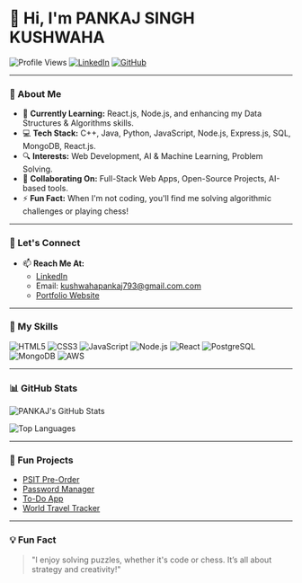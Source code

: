 # 👋 Hi, I'm **PANKAJ SINGH KUSHWAHA** 

![Profile Views](https://komarev.com/ghpvc/?username=PANKAJ-SINGH-KUSHWAHA&color=brightgreen)
[![LinkedIn](https://img.shields.io/badge/LinkedIn-Connect-blue?logo=linkedin)](https://www.linkedin.com/in/pankaj-singh-kushwaha)
[![GitHub](https://img.shields.io/badge/GitHub-Follow-black?logo=github)](https://github.com/PANKAJ-SINGH-KUSHWAHA?tab=followers)

---

### 👀 About Me

- 🌱 **Currently Learning:** React.js, Node.js, and enhancing my Data Structures & Algorithms skills.
- 💻 **Tech Stack:** C++, Java, Python, JavaScript, Node.js, Express.js, SQL, MongoDB, React.js.
- 🔍 **Interests:** Web Development, AI & Machine Learning, Problem Solving.
- 💞️ **Collaborating On:** Full-Stack Web Apps, Open-Source Projects, AI-based tools.
- ⚡ **Fun Fact:** When I'm not coding, you'll find me solving algorithmic challenges or playing chess!

---

### 💼 Let's Connect

- 📫 **Reach Me At:**
  - [LinkedIn](https://www.linkedin.com/in/pankaj-singh-kushwaha)
  - Email: kushwahapankaj793@gmail.com.com
  - [Portfolio Website](https://pankaj-singh-portfolio.netlify.app/)

---

### 🚀 My Skills

![HTML5](https://img.shields.io/badge/HTML5-E34F26?style=flat-square&logo=html5&logoColor=white)
![CSS3](https://img.shields.io/badge/CSS3-1572B6?style=flat-square&logo=css3&logoColor=white)
![JavaScript](https://img.shields.io/badge/JavaScript-F7DF1E?style=flat-square&logo=javascript&logoColor=black)
![Node.js](https://img.shields.io/badge/Node.js-339933?style=flat-square&logo=nodedotjs&logoColor=white)
![React](https://img.shields.io/badge/React-61DAFB?style=flat-square&logo=react&logoColor=black)
![PostgreSQL](https://img.shields.io/badge/PostgreSQL-336791?style=flat-square&logo=postgresql&logoColor=white)
![MongoDB](https://img.shields.io/badge/MongoDB-47A248?style=flat-square&logo=mongodb&logoColor=white)
![AWS](https://img.shields.io/badge/AWS-232F3E?style=flat-square&logo=amazon-aws&logoColor=white)

---

### 📊 GitHub Stats

![PANKAJ's GitHub Stats](https://github-readme-stats.vercel.app/api?username=PANKAJ-SINGH-KUSHWAHA&show_icons=true&theme=radical)

![Top Languages](https://github-readme-stats.vercel.app/api/top-langs/?username=PANKAJ-SINGH-KUSHWAHA&layout=compact&theme=radical)

---

### 🌟 Fun Projects
- [PSIT Pre-Order](https://psitpre-order.netlify.app/)
- [Password Manager](https://github.com/PANKAJ-SINGH-KUSHWAHA/Password-Manager)
- [To-Do App](https://github.com/PANKAJ-SINGH-KUSHWAHA/To-Do-App)
- [World Travel Tracker](https://github.com/PANKAJ-SINGH-KUSHWAHA/World-Travel-Tracker)

---

### 💡 Fun Fact

> "I enjoy solving puzzles, whether it's code or chess. It’s all about strategy and creativity!"

